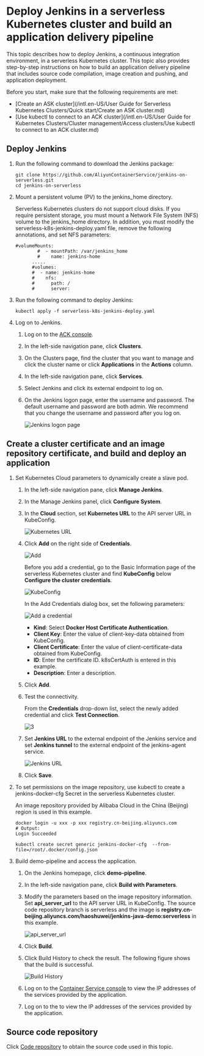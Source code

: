 # Deploy Jenkins in a serverless Kubernetes cluster and build an application delivery pipeline

This topic describes how to deploy Jenkins, a continuous integration environment, in a serverless Kubernetes cluster. This topic also provides step-by-step instructions on how to build an application delivery pipeline that includes source code compilation, image creation and pushing, and application deployment.

Before you start, make sure that the following requirements are met:

-   [Create an ASK cluster](/intl.en-US/User Guide for Serverless Kubernetes Clusters/Quick start/Create an ASK cluster.md)
-   [Use kubectl to connect to an ACK cluster](/intl.en-US/User Guide for Kubernetes Clusters/Cluster management/Access clusters/Use kubectl to connect to an ACK cluster.md)

## Deploy Jenkins

1.  Run the following command to download the Jenkins package:

    ```
    git clone https://github.com/AliyunContainerService/jenkins-on-serverless.git
    cd jenkins-on-serverless
    ```

2.  Mount a persistent volume \(PV\) to the jenkins\_home directory.

    Serverless Kubernetes clusters do not support cloud disks. If you require persistent storage, you must mount a Network File System \(NFS\) volume to the jenkins\_home directory. In addition, you must modify the serverless-k8s-jenkins-deploy.yaml file, remove the following annotations, and set NFS parameters:

    ```
    #volumeMounts:
            #  - mountPath: /var/jenkins_home
            #    name: jenkins-home
          .....
          #volumes:
          #  - name: jenkins-home
          #    nfs:
          #      path: /
          #      server:
    ```

3.  Run the following command to deploy Jenkins:

    ```
    kubectl apply -f serverless-k8s-jenkins-deploy.yaml
    ```

4.  Log on to Jenkins.

    1.  Log on to the [ACK console](https://cs.console.aliyun.com).

    2.  In the left-side navigation pane, click **Clusters**.

    3.  On the Clusters page, find the cluster that you want to manage and click the cluster name or click **Applications** in the **Actions** column.

    4.  In the left-side navigation pane, click **Services**.

    5.  Select Jenkins and click its external endpoint to log on.

    6.  On the Jenkins logon page, enter the username and password. The default username and password are both admin. We recommend that you change the username and password after you log on.

        ![Jenkins logon page](https://static-aliyun-doc.oss-cn-hangzhou.aliyuncs.com/assets/img/en-US/8397297951/p38516.png)


## Create a cluster certificate and an image repository certificate, and build and deploy an application

1.  Set Kubernetes Cloud parameters to dynamically create a slave pod.

    1.  In the left-side navigation pane, click **Manage Jenkins**.

    2.  In the Manage Jenkins panel, click **Configure System**.

    3.  In the **Cloud** section, set **Kubernetes URL** to the API server URL in KubeConfig.

        ![Kubernetes URL](https://static-aliyun-doc.oss-cn-hangzhou.aliyuncs.com/assets/img/en-US/8397297951/p38521.png)

    4.  Click **Add** on the right side of **Credentials**.

        ![Add](https://static-aliyun-doc.oss-cn-hangzhou.aliyuncs.com/assets/img/en-US/9397297951/p38523.png)

        Before you add a credential, go to the Basic Information page of the serverless Kubernetes cluster and find **KubeConfig** below **Configure the cluster credentials**.

        ![KubeConfig](https://static-aliyun-doc.oss-cn-hangzhou.aliyuncs.com/assets/img/en-US/9397297951/p38524.png)

        In the Add Credentials dialog box, set the following parameters:

        ![Add a credential](https://static-aliyun-doc.oss-cn-hangzhou.aliyuncs.com/assets/img/en-US/9397297951/p38527.png)

        -   **Kind**: Select **Docker Host Certificate Authentication**.
        -   **Client Key**: Enter the value of client-key-data obtained from KubeConfig.
        -   **Client Certificate**: Enter the value of client-certificate-data obtained from KubeConfig.
        -   **ID**: Enter the certificate ID. k8sCertAuth is entered in this example.
        -   **Description**: Enter a description.
    5.  Click **Add**.

    6.  Test the connectivity.

        From the **Credentials** drop-down list, select the newly added credential and click **Test Connection**.

        ![3](https://static-aliyun-doc.oss-cn-hangzhou.aliyuncs.com/assets/img/en-US/6588654061/p142012.png)

    7.  Set **Jenkins URL** to the external endpoint of the Jenkins service and set **Jenkins tunnel** to the external endpoint of the jenkins-agent service.

        ![Jenkins URL](https://static-aliyun-doc.oss-cn-hangzhou.aliyuncs.com/assets/img/en-US/9397297951/p38531.png)

    8.  Click **Save**.

2.  To set permissions on the image repository, use kubectl to create a jenkins-docker-cfg Secret in the serverless Kubernetes cluster.

    An image repository provided by Alibaba Cloud in the China \(Beijing\) region is used in this example.

    ```
    docker login -u xxx -p xxx registry.cn-beijing.aliyuncs.com
    # Output:
    Login Succeeded
    
    kubectl create secret generic jenkins-docker-cfg  --from-file=/root/.docker/config.json
    ```

3.  Build demo-pipeline and access the application.

    1.  On the Jenkins homepage, click **demo-pipeline**.

    2.  In the left-side navigation pane, click **Build with Parameters**.

    3.  Modify the parameters based on the image repository information. Set **api\_server\_url** to the API server URL in KubeConfig. The source code repository branch is serverless and the image is **registry.cn-beijing.aliyuncs.com/haoshuwei/jenkins-java-demo:serverless** in this example.

        ![api_server_url](https://static-aliyun-doc.oss-cn-hangzhou.aliyuncs.com/assets/img/en-US/9397297951/p38622.png)

    4.  Click **Build**.

    5.  Click Build History to check the result. The following figure shows that the build is successful.

        ![Build History](https://static-aliyun-doc.oss-cn-hangzhou.aliyuncs.com/assets/img/en-US/9397297951/p38532.png)

    6.  Log on to the [Container Service console](https://cs.console.aliyun.com) to view the IP addresses of the services provided by the application.

    7.  Log on to the to view the IP addresses of the services provided by the application.


## Source code repository

Click [Code repository](https://github.com/AliyunContainerService/jenkins-demo.git) to obtain the source code used in this topic.

